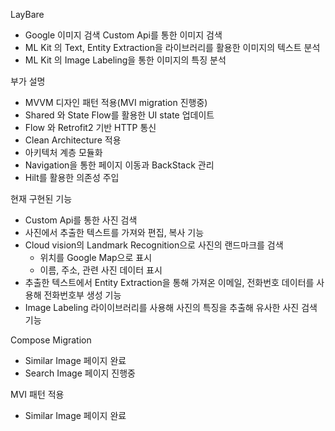 LayBare
- Google 이미지 검색 Custom Api를 통한 이미지 검색
- ML Kit 의 Text, Entity Extraction을 라이브러리를 활용한 이미지의 텍스트 분석
- ML Kit 의 Image Labeling을 통한 이미지의 특징 분석

부가 설명
- MVVM 디자인 패턴 적용(MVI migration 진행중)
- Shared 와 State Flow를 활용한 UI state 업데이트
- Flow 와 Retrofit2 기반 HTTP 통신
- Clean Architecture 적용
- 아키텍처 계층 모듈화
- Navigation을 통한 페이지 이동과 BackStack 관리
- Hilt를 활용한 의존성 주입

현재 구현된 기능
- Custom Api를 통한 사진 검색
- 사진에서 추출한 텍스트를 가져와 편집, 복사 기능
- Cloud vision의 Landmark Recognition으로 사진의 랜드마크를 검색
  - 위치를 Google Map으로 표시
  - 이름, 주소, 관련 사진 데이터 표시
- 추출한 텍스트에서 Entity Extraction을 통해 가져온 이메일, 전화번호 데이터를 사용해 전화번호부 생성 기능
- Image Labeling 라이이브러리를 사용해 사진의 특징을 추출해 유사한 사진 검색 기능

Compose Migration
- Similar Image 페이지 완료
- Search Image 페이지 진행중






MVI 패턴 적용
- Similar Image 페이지 완료


